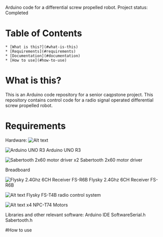 
Arduino code for a differential screw propelled robot.
Project status: Completed

# Table of Contents
	* [What is this?](#what-is-this)
	* [Requirements](#requirements)
	* [Documentation](#documentation)
	* [How to use](#how-to-use)


# What is this?

This is an Arduino code repository for a senior caqpstone project.
This repository contains control code for a radio signal operated differential screw propelled robot.


# Requirements
Hardware:
![Alt text](relative/path/to/image.png)

![Arduino UNO R3](relative/path/to/image.png)
Arduino UNO R3



![Sabertooth 2x60 motor driver](relative/path/to/image.png)
x2 Sabertooth 2x60 motor driver



Breadboard

![Flysky 2.4Ghz 6CH Receiver FS-R6B](relative/path/to/image.png)
Flysky 2.4Ghz 6CH Receiver FS-R6B



![Alt text](relative/path/to/image.png)
Flysky FS-T4B radio control system








![Alt text](relative/path/to/image.png)
x4 NPC-T74 Motors







Libraries and other relevant software:
Arduino IDE
SoftwareSerial.h
Sabertooth.h


#How to use



